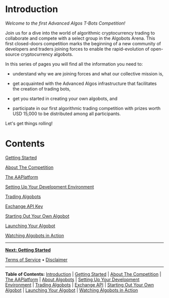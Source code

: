 # Introduction

_Welcome to the first Advanced Algos T-Bots Competition!_

Join us for a dive into the world of algorithmic cryptocurrency trading to collaborate and compete with a select group in the Algobots Arena. This first closed-doors competition marks the beginning of a new community of developers and traders joining forces to enable the rapid-evolution of open-source cryptocurrency algobots.

In this series of pages you will find all the information you need to:

* understand why we are joining forces and what our collective mission is,

* get acquainted with the Advanced Algos infrastructure that facilitates the creation of trading bots,

* get you started in creating your own algobots, and

* participate in our first algorithmic trading competition with prizes worth USD 15,000 to be distributed among all participants.

Let's get things rolling!

# Contents

[Getting Started](./GettingStarted.md)

[About The Competition](./TheCompetition.md)

[The AAPlatform](./AAPlatform.md)

[Setting Up Your Development Environment](./developing/0-Setup.md)

[Trading Algobots](./developing/1-TradingAlgobots.md)

[Exchange API Key](./developing/1b-Exchange-API.md)

[Starting Out Your Own Algobot](./developing/2-YourOwnAlgobot.md)

[Launching Your Algobot](./developing/3-LaunchingYourAlgobot.md)

[Watching Algobots in Action](./Algobots-in-action.md) 

<hr />

**[Next: Getting Started](./GettingStarted.md)**

[Terms of Service](./Terms.md)  &bull;  [Disclaimer](./Disclaimer.md)

<hr />

**Table of Contents:** [Introduction](./README.md) | [Getting Started](./GettingStarted.md) | [About The Competition](./TheCompetition.md) | [The AAPlatform](./AAPlatform.md) | [About Algobots](./Algobots.md) | [Setting Up Your Development Environment](./developing/0-Setup.md) | [Trading Algobots](./developing/1-TradingAlgobots.md) | [Exchange API](./developing/1b-Exchange-API.md) | [Starting Out Your Own Algobot](./developing/2-YourOwnAlgobot.md) | [Launching Your Algobot](./developing/3-LaunchingYourAlgobot.md) | [Watching Algobots in Action](./Algobots-in-action.md) 
